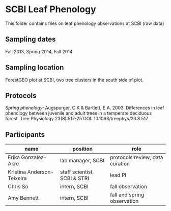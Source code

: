 # SCBI Leaf Phenology
This folder contains files on leaf phenology observations at SCBI (raw data)

## Sampling dates
Fall 2013, Spring 2014, Fall 2014

## Sampling location
ForestGEO plot at SCBI, two tree clusters in the south side of plot.

## Protocols
*Spring phenology:* Augspurger, C.K & Bartlett, E.A. 2003. Differences in leaf phenology between juvenile and adult trees in a temperate deciduous forest. Tree Physiology 23(8):517-25
DOI: 10.1093/treephys/23.8.517


## Participants
| name | position | role |
| -----| ---- | ---- |
| Erika Gonzalez- Akre| lab manager, SCBI | protocols review, data curation|
| Kristina Anderson-Teixeira | staff scientist, SCBI & STRI | lead PI |
| Chris So| intern, SCBI | fall observation |
| Amy Bennett | intern, SCBI| fall and spring observation |





